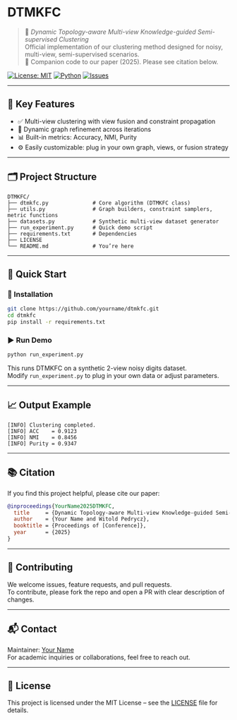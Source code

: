 # DTMKFC

> 🧠 *Dynamic Topology-aware Multi-view Knowledge-guided Semi-supervised Clustering*  
> Official implementation of our clustering method designed for noisy, multi-view, semi-supervised scenarios.  
> 📄 Companion code to our paper (2025). Please see citation below.

[![License: MIT](https://img.shields.io/badge/License-MIT-green.svg)](LICENSE)
[![Python](https://img.shields.io/badge/Python-3.8%2B-blue.svg)](https://www.python.org/)
[![Issues](https://img.shields.io/github/issues/yourname/dtmkfc)](https://github.com/yourname/dtmkfc/issues)

---

## 🌟 Key Features

- ✅ Multi-view clustering with view fusion and constraint propagation  
- 🔁 Dynamic graph refinement across iterations  
- 📊 Built-in metrics: Accuracy, NMI, Purity  
- ⚙️ Easily customizable: plug in your own graph, views, or fusion strategy  

---

## 🗂️ Project Structure

```
DTMKFC/
├── dtmkfc.py              # Core algorithm (DTMKFC class)
├── utils.py               # Graph builders, constraint samplers, metric functions
├── datasets.py            # Synthetic multi-view dataset generator
├── run_experiment.py      # Quick demo script
├── requirements.txt       # Dependencies
├── LICENSE
└── README.md              # You’re here
```

---

## 🚀 Quick Start

### 🔧 Installation

```bash
git clone https://github.com/yourname/dtmkfc.git
cd dtmkfc
pip install -r requirements.txt
```

### ▶️ Run Demo

```bash
python run_experiment.py
```

This runs DTMKFC on a synthetic 2-view noisy digits dataset.  
Modify `run_experiment.py` to plug in your own data or adjust parameters.

---

## 📈 Output Example

```
[INFO] Clustering completed.
[INFO] ACC    = 0.9123
[INFO] NMI    = 0.8456
[INFO] Purity = 0.9347
```

---

## 📚 Citation

If you find this project helpful, please cite our paper:

```bibtex
@inproceedings{YourName2025DTMKFC,
  title     = {Dynamic Topology-aware Multi-view Knowledge-guided Semi-supervised Clustering},
  author    = {Your Name and Witold Pedrycz},
  booktitle = {Proceedings of [Conference]},
  year      = {2025}
}
```

---

## 🤝 Contributing

We welcome issues, feature requests, and pull requests.  
To contribute, please fork the repo and open a PR with clear description of changes.

---

## 📬 Contact

Maintainer: [Your Name](mailto:your.email@example.com)  
For academic inquiries or collaborations, feel free to reach out.

---

## 📝 License

This project is licensed under the MIT License – see the [LICENSE](LICENSE) file for details.
